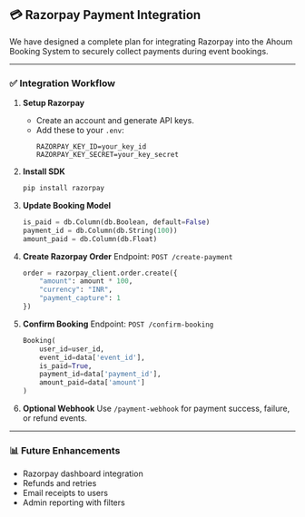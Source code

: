 ## 💳 Razorpay Payment Integration

We have designed a complete plan for integrating Razorpay into the Ahoum Booking System to securely collect payments during event bookings.

---

### ✅ Integration Workflow

1. **Setup Razorpay**
   - Create an account and generate API keys.
   - Add these to your `.env`:
     ```env
     RAZORPAY_KEY_ID=your_key_id
     RAZORPAY_KEY_SECRET=your_key_secret
     ```

2. **Install SDK**
   ```bash
   pip install razorpay
   ```

3. **Update Booking Model**
   ```python
   is_paid = db.Column(db.Boolean, default=False)
   payment_id = db.Column(db.String(100))
   amount_paid = db.Column(db.Float)
   ```

4. **Create Razorpay Order**
   Endpoint: `POST /create-payment`
   ```python
   order = razorpay_client.order.create({
       "amount": amount * 100,
       "currency": "INR",
       "payment_capture": 1
   })
   ```

5. **Confirm Booking**
   Endpoint: `POST /confirm-booking`
   ```python
   Booking(
       user_id=user_id,
       event_id=data['event_id'],
       is_paid=True,
       payment_id=data['payment_id'],
       amount_paid=data['amount']
   )
   ```

6. **Optional Webhook**
   Use `/payment-webhook` for payment success, failure, or refund events.

---

### 📊 Future Enhancements

- Razorpay dashboard integration
- Refunds and retries
- Email receipts to users
- Admin reporting with filters